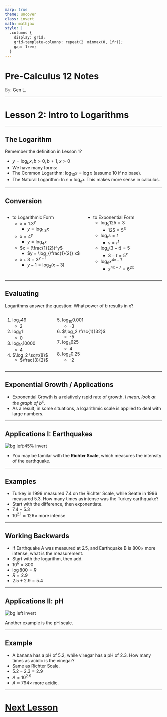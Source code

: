 ```yaml
---
marp: true
theme: uncover
class: invert
math: mathjax
style: |
  .columns {
    display: grid;
    grid-template-columns: repeat(2, minmax(0, 1fr));
    gap: 1rem;
  }
---
```


# <!--fit--> Pre-Calculus 12 Notes
<span style="color:grey">By:</span> Gen L.

<!--_footer: In partnership with Hyperion University, 2024-->

---

<!--paginate: true-->

# Lesson 2: Intro to Logarithms

---

## The Logarithm

Remember the definition in Lesson 1?

* $y = \log_b x, b > 0, b \neq 1, x > 0$
* We have many forms:
* The Common Logarithm: $\log_10 x = \log x$ (assume 10 if no base).
* The Natural Logarithm: $\ln x = \log_e x$. This makes more sense in calculus.

---

## Conversion

<div class = "columns">

<span>

* to Logarithmic Form
    * $x = 1.3^y$
        * $y = \log_{1.3} x$
    * $x = 4^y$ 
        * $y = \log_4 x$
    * $x = (\frac{1}{2})^y$ 
        * $y = \log_{\frac{1}{2}} x$
    * $x + 3 = 3^{y - 1}$ 
        * $y - 1 = \log_3 (x - 3)$

</span>
<span>

* to Exponential Form
    * $\log_5 125 = 3$ 
        * $125 = 5^3$
    * $\log_r s = t$
        * $s = r^t$
    * $\log_x (3 - t) = 5$ 
        * $3 - t = 5^x$
    * $\log_6 x^{4x - 7}$
        * $x^{4x - 7} = 6^{2x}$

</span>
</div>

---

## Evaluating

Logarithms answer the question: What power of $b$ results in $x$?

<div class = "columns">
<span>

1) $\log_7 49$
    * 2
2) $\log_6 1$
    * 0
3) $\log_{10} 10000$
    * 4
4) $\log_2 \sqrt{8}$
    * $\frac{3}{2}$

</span>
<span>

5) $\log_{10} 0.001$
    * -3
6) $\log_2 \frac{1}{32}$
    * -5
7) $\log_5 625$
    * 4
8) $\log_2 0.25$
    * -2

</span>
</div>

---

## Exponential Growth / Applications

* Exponential Growth is a relatively rapid rate of growth. *I mean, look at the graph of $b^x$.*
* As a result, in some situations, a logarithmic scale is applied to deal with large numbers.

---

## Applications I: Earthquakes

![bg left:45% invert](https://byjus-answer-creation.s3.amazonaws.com/uploads/7886Physics_629f2fae5fa413c6820ee83e.jpg_img_upload_solution_2022-07-30%2006:59:04.511183.png)

* You may be familar with the **Richter Scale**, which measures the intensity of the earthquake.

---

## Examples

* Turkey in 1999 measured 7.4 on the Richter Scale, while Seatle in 1996 measured 5.3. How many times as intense was the Turkey earthquake?
* Start with the difference, then exponentiate.
* $7.4 - 5.3$
* $10^{2.1} \approx 126\times$ more intense

---

## Working Backwards

* If Earthquake A was measured at 2.5, and Earthquake B is 800$\times$ more intense, what is the measurement.
* Start with the logarithm, then add.
* $10^R = 800$
* $\log 800 = R$
* $R = 2.9$
* $2.5 + 2.9 = 5.4$

---

## Applications II: pH

![bg left invert](https://chem.libretexts.org/@api/deki/files/79452/CK12_Screenshot_21-9-1.png?revision=1&size=bestfit&width=402&height=502)

Another example is the pH scale.

---

## Example

* A banana has a pH of 5.2, while vinegar has a pH of 2.3. How many times as acidic is the vinegar?
* Same as Richter Scale.
* $5.2 - 2.3 = 2.9$
* $A = 10^{2.9}$
* $A \approx 794\times$ more acidic.

---

# [Next Lesson <i class="fa-solid fa-circle-arrow-right"></i>](Lesson%203%20(Law%20of%20Logs%20I).html)

<link rel="stylesheet" href="https://cdnjs.cloudflare.com/ajax/libs/font-awesome/6.3.0/css/all.min.css">
